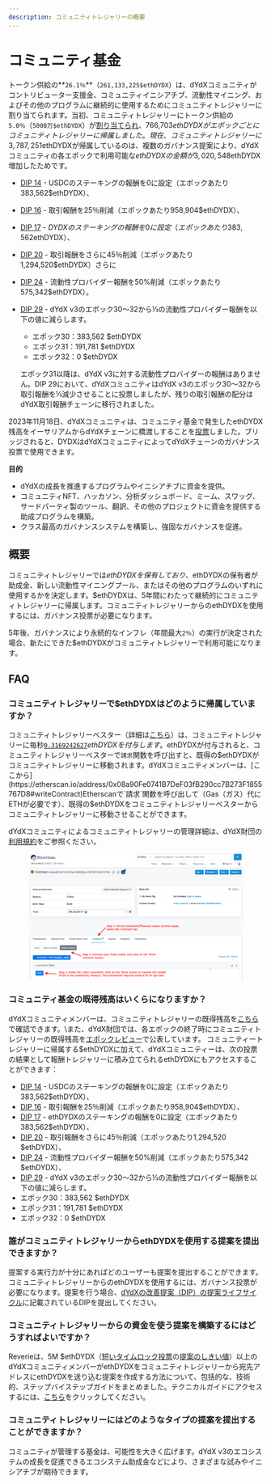 ```yaml
---
description: コミュニティトレジャリーの概要
---
```


# コミュニティ基金

トークン供給の**`26.1％`**（`261,133,225$ethDYDX`）は、dYdXコミュニティがコントリビューター支援金、コミュニティイニシアチブ、流動性マイニング、およびその他のプログラムに継続的に使用するためにコミュニティトレジャリーに割り当てられます。当初、コミュニティトレジャリーにトークン供給の`5.0％`（`5000万$ethDYDX`）が[割り当てられ](https://docs.dydx.community/dydx-governance/start-here/dydx-allocations)、766,703$ethDYDXがエポックごとにコミュニティトレジャリーに帰属しました。現在、コミュニティトレジャリーに3,787,251$ethDYDXが帰属しているのは、複数のガバナンス提案により、dYdXコミュニティの各エポックで利用可能な$ethDYDXの金額が3,020,548$ethDYDX増加したためです。

* [DIP 14](https://dydx.community/dashboard/proposal/7) - USDCのステーキングの報酬を0に設定（エポックあたり383,562$ethDYDX）、
* [DIP 16](https://dydx.community/dashboard/proposal/8) - 取引報酬を25％削減（エポックあたり958,904$ethDYDX）、
* [DIP 17](https://dydx.community/dashboard/proposal/9) - $DYDXのステーキングの報酬を0に設定（エポックあたり383,562$ethDYDX）、
* [DIP 20](https://dydx.community/dashboard/proposal/11) - 取引報酬をさらに45％削減（エポックあたり1,294,520$ethDYDX）さらに
* [DIP 24](https://github.com/dydxfoundation/dip/blob/master/content/dips/DIP-24.md) - 流動性プロバイダー報酬を50%削減（エポックあたり575,342$ethDYDX）。
*   [DIP 29](https://dydx.community/dashboard/proposal/16) - dYdX v3のエポック30～32から⅓の流動性プロバイダー報酬を以下の値に減らします。

    * エポック30：383,562 $ethDYDX
    * エポック31：191,781 $ethDYDX
    * エポック32：0 $ethDYDX

    エポック31以降は、dYdX v3に対する流動性プロバイダーの報酬はありません。DIP 29において、dYdXコミュニティはdYdX v3のエポック30～32から取引報酬を⅓減少させることに投票しましたが、残りの取引報酬の配分はdYdX取引報酬チェーンに移行されました。

2023年11月18日、dYdXコミュニティは、コミュニティ基金で発生したethDYDX残高をイーサリアムからdYdXチェーンに橋渡しすることを[投票](https://dydx.community/dashboard/proposal/16)しました。ブリッジされると、DYDXはdYdXコミュニティによってdYdXチェーンのガバナンス投票で使用できます。



**目的**

* dYdXの成長を推進するプログラムやイニシアチブに資金を提供。
* コミュニティNFT、ハッカソン、分析ダッシュボード、ミーム、スワッグ、サードパーティ製のツール、翻訳、その他のプロジェクトに資金を提供する助成プログラムを構築。
* クラス最高のガバナンスシステムを構築し、強固なガバナンスを促進。

## 概要

コミュニティトレジャリーでは$ethDYDXを保有しており、$ethDYDXの保有者が助成金、新しい流動性マイニングプール、またはその他のプログラムのいずれに使用するかを決定します。$ethDYDXは、5年間にわたって継続的にコミュニティトレジャリーに帰属します。コミュニティトレジャリーからのethDYDXを使用するには、ガバナンス投票が必要になります。

5年後、ガバナンスにより永続的なインフレ（年間最大`2％`）の実行が決定された場合、新たにできた$ethDYDXがコミュニティトレジャリーで利用可能になります。

## FAQ

### コミュニティトレジャリーで$ethDYDXはどのように帰属していますか？

コミュニティトレジャリーベスター（詳細は[こちら](https://docs.dydx.community/dydx-governance/resources/technical-overview#governance-architecture-overview)）は、コミュニティトレジャリーに毎秒[`0.3169242627`](tel:03169242627)$ethDYDXを付与します。$ethDYDXが付与されると、コミュニティトレジャリーベスターで`請求`関数を呼び出すと、既得の$ethDYDXがコミュニティトレジャリーに移動されます。dYdXコミュニティメンバーは、[ここから](https://etherscan.io/address/0x08a90Fe0741B7DeF03fB290cc7B273F1855767D8#writeContract)Etherscanで`請求`関数を呼び出して（Gas（ガス）代にETHが必要です）、既得の$ethDYDXをコミュニティトレジャリーベスターからコミュニティトレジャリーに移動させることができます。

dYdXコミュニティによるコミュニティトレジャリーの管理詳細は、dYdX財団の[利用規約](https://dydx.foundation/terms)をご参照ください。

<figure><img src="../.gitbook/assets/claim-function-CT-vester.png" alt=""><figcaption></figcaption></figure>

### コミュニティ基金の既得残高はいくらになりますか？

dYdXコミュニティメンバーは、コミュニティトレジャリーの既得残高を[こちら](https://dydx.shippooor.xyz/)で確認できます。\\また、dYdX財団では、各エポックの終了時にコミュニティトレジャリーの既得残高を[エポックレビュー](https://dydx.foundation/blog)で公表しています。 コミュニティートレジャリーに帰属する$ethDYDXに加えて、dYdXコミュニティーは、次の投票の結果として報酬トレジャリーに積み立てられるethDYDXにもアクセスすることができます：

* [DIP 14](https://dydx.community/dashboard/proposal/7) - USDCのステーキングの報酬を0に設定（エポックあたり383,562$ethDYDX）、
* [DIP 16](https://dydx.community/dashboard/proposal/8) - 取引報酬を25％削減（エポックあたり958,904$ethDYDX）、
* [DIP 17](https://dydx.community/dashboard/proposal/9) - ethDYDXのステーキングの報酬を0に設定（エポックあたり383,562$ethDYDX）、
* [DIP 20](https://dydx.community/dashboard/proposal/11) - 取引報酬をさらに45％削減（エポックあたり1,294,520 $ethDYDX）、
* [DIP 24](https://github.com/dydxfoundation/dip/blob/master/content/dips/DIP-24.md) - 流動性プロバイダー報酬を50%削減（エポックあたり575,342 $ethDYDX）、
*  [DIP 29](https://dydx.community/dashboard/proposal/16) - dYdX v3のエポック30～32から⅓の流動性プロバイダー報酬を以下の値に減らします。
  * エポック30：383,562 $ethDYDX
  * エポック31：191,781 $ethDYDX
  * エポック32：0 $ethDYDX

### 誰がコミュニティトレジャリーからethDYDXを使用する提案を提出できますか？

提案する実行力が十分にあればどのユーザーも提案を提出することができます。コミュニティトレジャリーからのethDYDXを使用するには、ガバナンス投票が必要になります。提案を行う場合、[dYdXの改善提案（DIP）の提案ライフサイクル](../voting-and-governance/dip-proposal-lifecycle.md)に記載されているDIPを提出してください。

### コミュニティトレジャリーからの資金を使う提案を構築するにはどうすればよいですか？

Reverieは、5M $ethDYDX（[短いタイムロック投票](https://docs.dydx.community/dydx-governance/voting-and-governance/governance-process#short-timelock-executor)の[提案のしきい値](https://docs.dydx.community/dydx-governance/voting-and-governance/governance-parameters#timelock-parameters)）以上のdYdXコミュニティメンバーがethDYDXをコミュニティトレジャリーから宛先アドレスにethDYDXを送り込む提案を作成する方法について、包括的な、技術的、ステップバイステップガイドをまとめました。テクニカルガイドにアクセスするには、[こちら](https://app.gitbook.com/o/-MeNgGQU0ucT2xo4s8-T/s/-MeNfSkgj48hU0q8Zbjn/\~/changes/EyisuFjLIyJ7K9RzaTfJ/technical-guide-on-building-a-dydx-community-treasury-spending-proposal)をクリックしてください。

### コミュニティトレジャリーにはどのようなタイプの提案を提出することができますか？

コミュニティが管理する基金は、可能性を大きく広げます。dYdX v3のエコシステムの成長を促進できるエコシステム助成金などにより、さまざまな試みやイニシアチブが期待できます。
